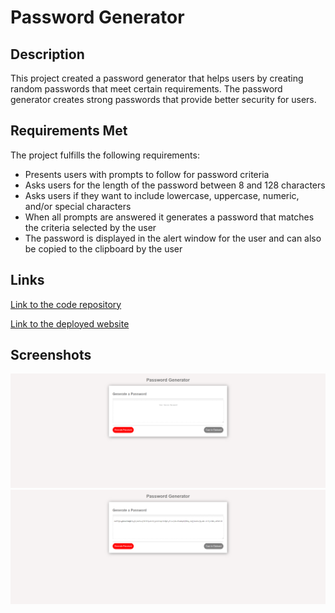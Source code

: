# Password Generator

## Description

This project created a password generator that helps users by creating random passwords that meet certain requirements.
The password generator creates strong passwords that provide better security for users.

## Requirements Met

The project fulfills the following requirements:
* Presents users with prompts to follow for password criteria
* Asks users for the length of the password between 8 and 128 characters
* Asks users if they want to include lowercase, uppercase, numeric, and/or special characters
* When all prompts are answered it generates a password that matches the criteria selected by the user
* The password is displayed in the alert window for the user and can also be copied to the clipboard by the user

## Links

[Link to the code repository](https://github.com/mikecota09/PasswordGenerator.git)

[Link to the deployed website](https://mikecota09.github.io/PasswordGenerator/)

## Screenshots

<img src="password-generator.png" alt="picture of password generator"> <br>
<img src="passwordgenerated.png" alt="picture of completed password"> <br>
